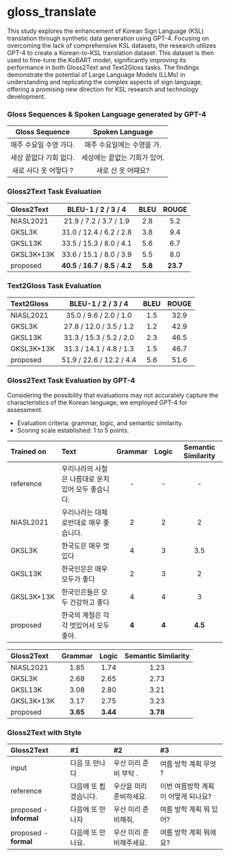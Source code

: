 # gloss_translate

This study explores the enhancement of Korean Sign Language (KSL) translation through synthetic data generation using GPT-4. Focusing on overcoming the lack of comprehensive KSL datasets, the research utilizes GPT-4 to create a Korean-to-KSL translation dataset. This dataset is then used to fine-tune the KoBART model, significantly improving its performance in both Gloss2Text and Text2Gloss tasks. The findings demonstrate the potential of Large Language Models (LLMs) in understanding and replicating the complex aspects of sign language, offering a promising new direction for KSL research and technology development.

### Gloss Sequences & Spoken Language generated by **GPT-4** 

| **Gloss Sequence** | **Spoken Language** |
|:------------------:|:-------------------:|
|   매주 수요일 수영 가다.    |   매주 수요일에는 수영을 가.   |
|   세상 끝없다 기회 없다.    |  세상에는 끝없는 기회가 있어.   |
|   새로 사다 옷 어떻다 ?    |     새로 산 옷 어때요?     |

### Gloss2Text Task Evaluation

| Gloss2Text |   BLEU-1 / 2 / 3 / 4    |  BLEU   | ROUGE |
|:-----------|:-----------------------:|:-------:|:------:|
| NIASL2021  | 21.9 / 7.2 / 3.7 / 1.9  |   2.8   | 5.2 |
| GKSL3K     | 31.0 / 12.4 / 6.2 / 2.8 |   3.8   | 9.4 |
| GKSL13K    | 33.5 / 15.3 / 8.0 / 4.1 |   5.6   |6.7 |
| GKSL3K+13K | 33.6 / 15.1 / 8.0 / 3.9 |   5.5   |8.0 |
| proposed   | **40.5** / **16.7** / **8.5** / **4.2** | **5.8** | **23.7** |

### Text2Gloss Task Evaluation
| Text2Gloss |    BLEU-1 / 2 / 3 / 4    | BLEU | ROUGE |
|:-----------|:------------------------:|:----:|:-----:|
| NIASL2021  |  35.0 / 9.6 / 2.0 / 1.0  | 1.5  | 32.9  |
| GKSL3K     | 27.8 / 12.0 / 3.5 / 1.2  | 1.2  | 42.9  |
| GKSL13K    | 31.3 / 15.3 / 5.2 / 2.0  | 2.3  | 46.5  |
| GKSL3K+13K | 31.3 / 14.1 / 4.8 / 1.3  | 1.5  | 46.7  |
| proposed   | 51.9 / 22.6 / 12.2 / 4.4 | 5.6  | 51.6  |

### Gloss2Text Task Evaluation by GPT-4
Considering the possibility that evaluations may not accurately capture the characteristics of the Korean language, we employed GPT-4 for assessment.
- Evaluation criteria: grammar, logic, and semantic similarity.
- Scoring scale established: 1 to 5 points.

| Trained on  | Text                                       | Grammar | Logic  |         Semantic Similarity          |
|:------------|:-------------------------------------------|:-------:|:------:|:------------------------------------:|
| reference   | 우리나라의 사철은 나름대로 운치 있어 모두 좋습니다.  |      -      |      -          |                -                   | 
| NIASL2021   | 우리나라는 대체로반대로 매우 좋습니다.                      |    2    |   2    |         2        |
| GKSL3K      | 한국도은 매우 멋있다                                |    4    |   3    |        3.5         |
| GKSL13K     | 한국인은은 매우 모두가 좋다                            |    2    |   3    |          2      |
| GKSL3K+13K  | 한국인은들은 모두 건강하고 좋다                          |    4    |   4    |       3          |
| proposed    | 한국의 계절은 각각 멋있어서 모두 좋아.                     |  **4**  | **4**  |     **4.5**        |


| Gloss2Text |       Grammar       |         Logic         |  Semantic Similarity  |
|:-----------|:-------------------:|:---------------------:|:---------------------:|
| NIASL2021  |        1.85         |         1.74          |         1.23          |
| GKSL3K     |        2.68         |         2.65          |         2.73          |
| GKSL13K    |        3.08         |         2.80          |         3.21          |
| GKSL3K+13K |        3.17         |         2.75          |         3.23          |
| proposed   |      **3.65**       |       **3.44**        |       **3.78**        |

### Gloss2Text with Style
| Gloss2Text | #1           | #2            | #3                   |
|:-------|:-------------|:--------------|:---------------------|
|input | 다음 또 만나다     | 우산 미리 준비 부탁 . | 여름 방학 계획 무엇 ?        |
|reference | 다음에 또 뵙겠습니다. |우산을 미리 준비하세요.| 이번 여름방학 계획이 어떻게 되나요? |
|proposed - **informal** | 다음에 또 만나자    |우산 미리 준비해줘.| 여름 방학 계획 뭐 있어?       |
|proposed - **formal** | 다음에 또 만나요.   | 우산 미리 준비해주세요.| 여름 방학 계획 뭐에요?        |
